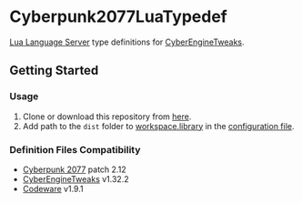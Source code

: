 # Cyberpunk2077LuaTypedef

[Lua Language Server](https://github.com/LuaLS/lua-language-server) type definitions for [CyberEngineTweaks](https://github.com/maximegmd/CyberEngineTweaks).

## Getting Started

### Usage

1. Clone or download this repository from [here](https://github.com/infinitY0369/Cyberpunk2077LuaTypedef/archive/refs/heads/master.zip).
2. Add path to the `dist` folder to [workspace.library](https://luals.github.io/wiki/settings/#workspacelibrary) in the [configuration file](https://luals.github.io/wiki/configuration/#configuration-file).

### Definition Files Compatibility

- [Cyberpunk 2077](https://www.cyberpunk.net) patch 2.12
- [CyberEngineTweaks](https://github.com/maximegmd/CyberEngineTweaks) v1.32.2
- [Codeware](https://github.com/psiberx/cp2077-codeware) v1.9.1
